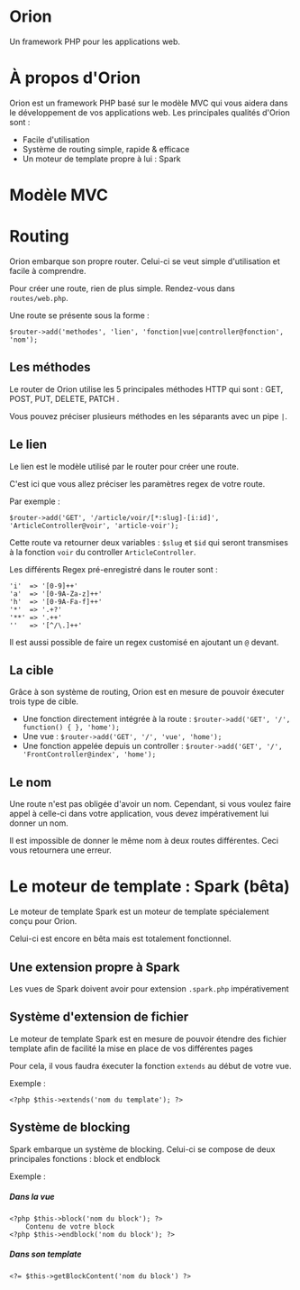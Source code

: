 # Orion
Un framework PHP pour les applications web.

# À propos d'Orion

Orion est un framework PHP basé sur le modèle MVC qui vous aidera dans le développement de vos applications web. Les principales qualités d'Orion sont :

- Facile d'utilisation
- Système de routing simple, rapide & efficace
- Un moteur de template propre à lui : Spark

# Modèle MVC



# Routing

Orion embarque son propre router. Celui-ci se veut simple d'utilisation et facile à comprendre.

Pour créer une route, rien de plus simple. Rendez-vous dans `routes/web.php`.

Une route se présente sous la forme :

`$router->add('methodes', 'lien', 'fonction|vue|controller@fonction', 'nom');`

## Les méthodes

Le router de Orion utilise les 5 principales méthodes HTTP qui sont : GET, POST, PUT, DELETE, PATCH .

Vous pouvez préciser plusieurs méthodes en les séparants avec un pipe `|`.

## Le lien

Le lien est le modèle utilisé par le router pour créer une route.

C'est ici que vous allez préciser les paramètres regex de votre route.

Par exemple :

`$router->add('GET', '/article/voir/[*:slug]-[i:id]', 'ArticleController@voir', 'article-voir');`

Cette route va retourner deux variables : `$slug` et `$id` qui seront transmises à la fonction `voir` du controller `ArticleController`.

Les différents Regex pré-enregistré dans le router sont :

```
'i'  => '[0-9]++'
'a'  => '[0-9A-Za-z]++'
'h'  => '[0-9A-Fa-f]++'
'*'  => '.+?'
'**' => '.++'
''   => '[^/\.]++'
```

Il est aussi possible de faire un regex customisé en ajoutant un `@` devant.

## La cible

Grâce à son système de routing, Orion est en mesure de pouvoir éxecuter trois type de cible.

- Une fonction directement intégrée à la route : `$router->add('GET', '/', function() {
}, 'home');`
- Une vue : `$router->add('GET', '/', 'vue', 'home');`
- Une fonction appelée depuis un controller : `$router->add('GET', '/', 'FrontController@index', 'home');`

## Le nom

Une route n'est pas obligée d'avoir un nom. Cependant, si vous voulez faire appel à celle-ci dans votre application, vous devez impérativement lui donner un nom.

Il est impossible de donner le même nom à deux routes différentes. Ceci vous retournera une erreur.

# Le moteur de template : Spark (bêta)

Le moteur de template Spark est un moteur de template spécialement conçu pour Orion.

Celui-ci est encore en bêta mais est totalement fonctionnel.

## Une extension propre à Spark

Les vues de Spark doivent avoir pour extension `.spark.php` impérativement

## Système d'extension de fichier

Le moteur de template Spark est en mesure de pouvoir étendre des fichier template afin de facilité la mise en place de vos différentes pages

Pour cela, il vous faudra éxecuter la fonction `extends` au début de votre vue.

Exemple :

```
<?php $this->extends('nom du template'); ?>
```

## Système de blocking

Spark embarque un système de blocking. Celui-ci se compose de deux principales fonctions : block et endblock

Exemple :

##### Dans la vue
```
<?php $this->block('nom du block'); ?>
    Contenu de votre block
<?php $this->endblock('nom du block'); ?>
```

##### Dans son template 
```
<?= $this->getBlockContent('nom du block') ?>
```
